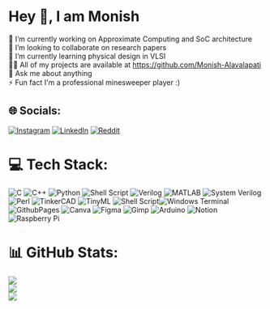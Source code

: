 # Hey 👋, I am Monish 
🔭 I’m currently working on Approximate Computing and SoC architecture<br>👯 I’m looking to collaborate on research papers<br>🌱 I’m currently learning physical design in VLSI<br>👨‍💻 All of my projects are available at https://github.com/Monish-Alavalapati<br>💬 Ask me about anything<br>⚡ Fun fact I'm a professional minesweeper player :)


## 🌐 Socials:
[![Instagram](https://img.shields.io/badge/Instagram-%23E4405F.svg?logo=Instagram&logoColor=white)](https://instagram.com/monish_642) [![LinkedIn](https://img.shields.io/badge/LinkedIn-%230077B5.svg?logo=linkedin&logoColor=white)](https://linkedin.com/in/monishalavalapati) [![Reddit](https://img.shields.io/badge/Reddit-%23FF4500.svg?logo=Reddit&logoColor=white)](https://reddit.com/user/remissvampire) 

# 💻 Tech Stack:
![C](https://img.shields.io/badge/c-%2300599C.svg?style=flat&logo=c&logoColor=white) ![C++](https://img.shields.io/badge/c++-%2300599C.svg?style=flat&logo=c%2B%2B&logoColor=white) ![Python](https://img.shields.io/badge/python-3670A0?style=flat&logo=python&logoColor=ffdd54) ![Shell Script](https://img.shields.io/badge/shell_script-%23121011.svg?style=flat&logo=gnu-bash&logoColor=white) ![Verilog](https://img.shields.io/badge/Verilog-black?style=flat&logo=v&logoColor=%235D87BF) ![MATLAB](https://img.shields.io/badge/MATLAB-black?style=flat&logo=Monster&logoColor=%236D4C9F) ![System Verilog](https://img.shields.io/badge/System_Verilog-black?style=flat&logo=v&logoColor=%23019733) ![Perl](https://img.shields.io/badge/Perl-grey?style=flat&logo=perl&logoColor=red) ![TinkerCAD](https://img.shields.io/badge/TinkerCAD-black?style=flat&logo=tinkercad&logoColor=white) ![TinyML](https://img.shields.io/badge/Edge_Impulse-black?style=flat&logo=edge%20impulse&logoColor=%233B47C2
) ![Shell Script](https://img.shields.io/badge/shell_script-%23121011.svg?style=flat&logo=gnu-bash&logoColor=white)![Windows Terminal](https://img.shields.io/badge/Windows%20Terminal-%234D4D4D.svg?style=flat&logo=windows-terminal&logoColor=white) ![GithubPages](https://img.shields.io/badge/github%20pages-121013?style=flat&logo=github&logoColor=white) ![Canva](https://img.shields.io/badge/Canva-%2300C4CC.svg?style=flat&logo=Canva&logoColor=white) ![Figma](https://img.shields.io/badge/figma-%23F24E1E.svg?style=flat&logo=figma&logoColor=white) ![Gimp](https://img.shields.io/badge/Gimp-657D8B?style=flat&logo=gimp&logoColor=FFFFFF) ![Arduino](https://img.shields.io/badge/-Arduino-00979D?style=flat&logo=Arduino&logoColor=white) ![Notion](https://img.shields.io/badge/Notion-%23000000.svg?style=flat&logo=notion&logoColor=white) ![Raspberry Pi](https://img.shields.io/badge/-RaspberryPi-C51A4A?style=flat&logo=Raspberry-Pi)
# 📊 GitHub Stats:
![](https://github-readme-stats.vercel.app/api?username=Monish-Alavalapati&theme=dark&hide_border=false&include_all_commits=false&count_private=true)<br/>
![](https://github-readme-streak-stats.herokuapp.com/?user=Monish-Alavalapati&theme=dark&hide_border=false)<br/>
![](https://github-readme-stats.vercel.app/api/top-langs/?username=Monish-Alavalapati&theme=dark&hide_border=false&include_all_commits=false&count_private=true&layout=compact)
